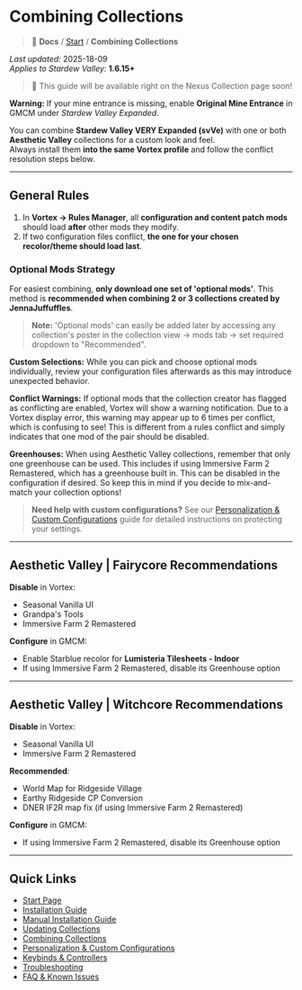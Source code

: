 # Combining Collections

> 📂 **Docs** / [Start](/start.md) / **Combining Collections**


*Last updated:* 2025-18-09  
*Applies to Stardew Valley:* **1.6.15+**

> 📖 This guide will be available right on the Nexus Collection page soon!

**Warning:** If your mine entrance is missing, enable **Original Mine Entrance** in GMCM under *Stardew Valley Expanded*.

You can combine **Stardew Valley VERY Expanded (svVe)** with one or both **Aesthetic Valley** collections for a custom look and feel.  
Always install them **into the same Vortex profile** and follow the conflict resolution steps below.

---

## General Rules

1. In **Vortex → Rules Manager**, all **configuration and content patch mods** should load **after** other mods they modify.  
2. If two configuration files conflict, **the one for your chosen recolor/theme should load last**.

### Optional Mods Strategy

For easiest combining, **only download one set of 'optional mods'**. This method is **recommended when combining 2 or 3 collections created by JennaJuffuffles**.

> **Note:** 'Optional mods' can easily be added later by accessing any collection's poster in the collection view → mods tab → set required dropdown to "Recommended".

**Custom Selections:** While you can pick and choose optional mods individually, review your configuration files afterwards as this may introduce unexpected behavior.

**Conflict Warnings:** If optional mods that the collection creator has flagged as conflicting are enabled, Vortex will show a warning notification. Due to a Vortex display error, this warning may appear up to 6 times per conflict, which is confusing to see! This is different from a rules conflict and simply indicates that one mod of the pair should be disabled.

**Greenhouses:** When using Aesthetic Valley collections, remember that only one greenhouse can be used. This includes if using Immersive Farm 2 Remastered, which has a greenhouse built in. This can be disabled in the configuration if desired. So keep this in mind if you decide to mix-and-match your collection options!

> **Need help with custom configurations?** See our [Personalization & Custom Configurations](/personalization.md) guide for detailed instructions on protecting your settings.

---

## Aesthetic Valley | Fairycore Recommendations

**Disable** in Vortex:
- Seasonal Vanilla UI  
- Grandpa's Tools  
- Immersive Farm 2 Remastered  

**Configure** in GMCM:
- Enable Starblue recolor for **Lumisteria Tilesheets - Indoor**  
- If using Immersive Farm 2 Remastered, disable its Greenhouse option

---

## Aesthetic Valley | Witchcore Recommendations

**Disable** in Vortex:
- Seasonal Vanilla UI  
- Immersive Farm 2 Remastered  

**Recommended**:
- World Map for Ridgeside Village  
- Earthy Ridgeside CP Conversion  
- DNER IF2R map fix (if using Immersive Farm 2 Remastered)

**Configure** in GMCM:
- If using Immersive Farm 2 Remastered, disable its Greenhouse option

---

## Quick Links

- [Start Page](/start.md)  
- [Installation Guide](/install.md)  
- [Manual Installation Guide](/manual-install.md)  
- [Updating Collections](/updating.md)  
- [Combining Collections](/combining.md)  
- [Personalization & Custom Configurations](/personalization.md)  
- [Keybinds & Controllers](/keybinds.md)  
- [Troubleshooting](/troubleshooting.md)  
- [FAQ & Known Issues](/faq-and-known-issues.md)  